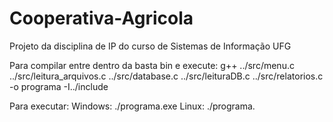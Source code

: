 # Cooperativa-Agricola
Projeto da disciplina de IP do curso de Sistemas de Informação UFG

Para compilar entre dentro da basta bin e execute: g++ ../src/menu.c ../src/leitura_arquivos.c ../src/database.c ../src/leituraDB.c ../src/relatorios.c -o programa -I../include

Para executar:
  Windows: ./programa.exe
  Linux: ./programa.